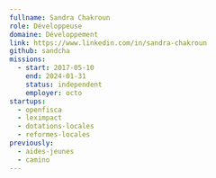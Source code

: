 ```yaml
---
fullname: Sandra Chakroun
role: Développeuse
domaine: Développement
link: https://www.linkedin.com/in/sandra-chakroun
github: sandcha
missions:
  - start: 2017-05-10
    end: 2024-01-31
    status: independent
    employer: octo
startups:
  - openfisca
  - leximpact
  - dotations-locales
  - reformes-locales
previously:
  - aides-jeunes
  - camino
---
```

